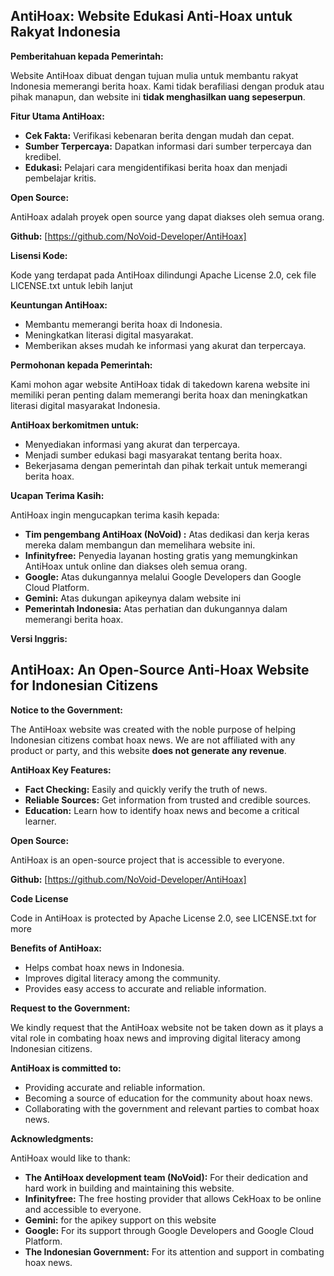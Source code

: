 ## **AntiHoax: Website Edukasi Anti-Hoax untuk Rakyat Indonesia**

**Pemberitahuan kepada Pemerintah:**

Website AntiHoax dibuat dengan tujuan mulia untuk membantu rakyat Indonesia memerangi berita hoax. Kami tidak berafiliasi dengan produk atau pihak manapun, dan website ini **tidak menghasilkan uang sepeserpun**.

**Fitur Utama AntiHoax:**

* **Cek Fakta:** Verifikasi kebenaran berita dengan mudah dan cepat.
* **Sumber Terpercaya:** Dapatkan informasi dari sumber terpercaya dan kredibel.
* **Edukasi:** Pelajari cara mengidentifikasi berita hoax dan menjadi pembelajar kritis.

**Open Source:**

AntiHoax adalah proyek open source yang dapat diakses oleh semua orang. 

**Github:** [https://github.com/NoVoid-Developer/AntiHoax]

**Lisensi Kode:**

Kode yang terdapat pada AntiHoax dilindungi Apache License 2.0, cek file LICENSE.txt untuk lebih lanjut

**Keuntungan AntiHoax:**

* Membantu memerangi berita hoax di Indonesia.
* Meningkatkan literasi digital masyarakat.
* Memberikan akses mudah ke informasi yang akurat dan terpercaya.

**Permohonan kepada Pemerintah:**

Kami mohon agar website AntiHoax tidak di takedown karena website ini memiliki peran penting dalam memerangi berita hoax dan meningkatkan literasi digital masyarakat Indonesia.

**AntiHoax berkomitmen untuk:**

* Menyediakan informasi yang akurat dan terpercaya.
* Menjadi sumber edukasi bagi masyarakat tentang berita hoax.
* Bekerjasama dengan pemerintah dan pihak terkait untuk memerangi berita hoax.

**Ucapan Terima Kasih:**

AntiHoax ingin mengucapkan terima kasih kepada:

* **Tim pengembang AntiHoax (NoVoid) :** Atas dedikasi dan kerja keras mereka dalam membangun dan memelihara website ini.
* **Infinityfree:** Penyedia layanan hosting gratis yang memungkinkan AntiHoax untuk online dan diakses oleh semua orang.
* **Google:** Atas dukungannya melalui Google Developers dan Google Cloud Platform.
* **Gemini:** Atas dukungan apikeynya dalam website ini
* **Pemerintah Indonesia:** Atas perhatian dan dukungannya dalam memerangi berita hoax.

**Versi Inggris:**

## **AntiHoax: An Open-Source Anti-Hoax Website for Indonesian Citizens**

**Notice to the Government:**

The AntiHoax website was created with the noble purpose of helping Indonesian citizens combat hoax news. We are not affiliated with any product or party, and this website **does not generate any revenue**.

**AntiHoax Key Features:**

* **Fact Checking:** Easily and quickly verify the truth of news.
* **Reliable Sources:** Get information from trusted and credible sources.
* **Education:** Learn how to identify hoax news and become a critical learner.

**Open Source:**

AntiHoax is an open-source project that is accessible to everyone.

**Github:** [https://github.com/NoVoid-Developer/AntiHoax]


**Code License**

Code in AntiHoax is protected by Apache License 2.0, see LICENSE.txt for more

**Benefits of AntiHoax:**

* Helps combat hoax news in Indonesia.
* Improves digital literacy among the community.
* Provides easy access to accurate and reliable information.

**Request to the Government:**

We kindly request that the AntiHoax website not be taken down as it plays a vital role in combating hoax news and improving digital literacy among Indonesian citizens.

**AntiHoax is committed to:**

* Providing accurate and reliable information.
* Becoming a source of education for the community about hoax news.
* Collaborating with the government and relevant parties to combat hoax news.

**Acknowledgments:**

AntiHoax would like to thank:

* **The AntiHoax development team (NoVoid):** For their dedication and hard work in building and maintaining this website.
* **Infinityfree:** The free hosting provider that allows CekHoax to be online and accessible to everyone.
* **Gemini:** for the apikey support on this website
* **Google:** For its support through Google Developers and Google Cloud Platform.
* **The Indonesian Government:** For its attention and support in combating hoax news.
